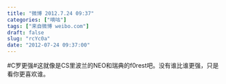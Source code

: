 ```yaml
---
title: "微博 2012.7.24 09:37"
categories: ["嘀咕"]
tags: ["来自微博 weibo.com"]
draft: false
slug: "rcYc0a"
date: "2012-07-24 09:37:00"
---
```


<p>#C罗更强#这就像是CS里波兰的NEO和瑞典的f0rest吧。没有谁比谁更强，只是看你更喜欢谁。 ​​​​</p>

